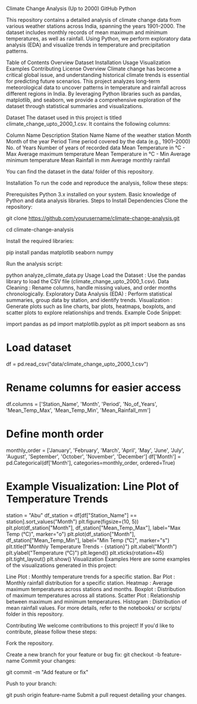 Climate Change Analysis (Up to 2000)
GitHub
Python

This repository contains a detailed analysis of climate change data from various weather stations across India, spanning the years 1901–2000. The dataset includes monthly records of mean maximum and minimum temperatures, as well as rainfall. Using Python, we perform exploratory data analysis (EDA) and visualize trends in temperature and precipitation patterns.

Table of Contents
Overview
Dataset
Installation
Usage
Visualization Examples
Contributing
License
Overview
Climate change has become a critical global issue, and understanding historical climate trends is essential for predicting future scenarios. This project analyzes long-term meteorological data to uncover patterns in temperature and rainfall across different regions in India. By leveraging Python libraries such as pandas, matplotlib, and seaborn, we provide a comprehensive exploration of the dataset through statistical summaries and visualizations.

Dataset
The dataset used in this project is titled climate_change_upto_2000_1.csv. It contains the following columns:

Column Name
Description
Station Name
Name of the weather station
Month
Month of the year
Period
Time period covered by the data (e.g., 1901–2000)
No. of Years
Number of years of recorded data
Mean Temperature in °C - Max
Average maximum temperature
Mean Temperature in °C - Min
Average minimum temperature
Mean Rainfall in mm
Average monthly rainfall

You can find the dataset in the data/ folder of this repository.

Installation
To run the code and reproduce the analysis, follow these steps:

Prerequisites
Python 3.x installed on your system.
Basic knowledge of Python and data analysis libraries.
Steps to Install Dependencies
Clone the repository:

git clone https://github.com/yourusername/climate-change-analysis.git

cd climate-change-analysis

Install the required libraries:

pip install pandas matplotlib seaborn numpy

Run the analysis script:

python analyze_climate_data.py
Usage
Load the Dataset : Use the pandas library to load the CSV file (climate_change_upto_2000_1.csv).
Data Cleaning : Rename columns, handle missing values, and order months chronologically.
Exploratory Data Analysis (EDA) : Perform statistical summaries, group data by station, and identify trends.
Visualization : Generate plots such as line charts, bar plots, heatmaps, boxplots, and scatter plots to explore relationships and trends.
Example Code Snippet:

import pandas as pd
import matplotlib.pyplot as plt
import seaborn as sns

# Load dataset
df = pd.read_csv("data/climate_change_upto_2000_1.csv")

# Rename columns for easier access
df.columns = ['Station_Name', 'Month', 'Period', 'No_of_Years',
              'Mean_Temp_Max', 'Mean_Temp_Min', 'Mean_Rainfall_mm']

# Define month order
monthly_order = ['January', 'February', 'March', 'April', 'May', 'June',
                 'July', 'August', 'September', 'October', 'November', 'December']
df['Month'] = pd.Categorical(df['Month'], categories=monthly_order, ordered=True)

# Example Visualization: Line Plot of Temperature Trends
station = "Abu"
df_station = df[df["Station_Name"] == station].sort_values("Month")
plt.figure(figsize=(10, 5))
plt.plot(df_station["Month"], df_station["Mean_Temp_Max"], label="Max Temp (°C)", marker="o")
plt.plot(df_station["Month"], df_station["Mean_Temp_Min"], label="Min Temp (°C)", marker="s")
plt.title(f"Monthly Temperature Trends - {station}")
plt.xlabel("Month")
plt.ylabel("Temperature (°C)")
plt.legend()
plt.xticks(rotation=45)
plt.tight_layout()
plt.show()
Visualization Examples
Here are some examples of the visualizations generated in this project:

Line Plot : Monthly temperature trends for a specific station.
Bar Plot : Monthly rainfall distribution for a specific station.
Heatmap : Average maximum temperatures across stations and months.
Boxplot : Distribution of maximum temperatures across all stations.
Scatter Plot : Relationship between maximum and minimum temperatures.
Histogram : Distribution of mean rainfall values.
For more details, refer to the notebooks/ or scripts/ folder in this repository.

Contributing
We welcome contributions to this project! If you'd like to contribute, please follow these steps:

Fork the repository.

Create a new branch for your feature or bug fix:
git checkout -b feature-name
Commit your changes:

git commit -m "Add feature or fix"

Push to your branch:

git push origin feature-name
Submit a pull request detailing your changes.
